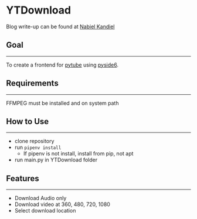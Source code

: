 # YTDownload
Blog write-up can be found at [Nabiel Kandiel](nabielkandiel.com)
## Goal
---
To create a frontend for [pytube](https://github.com/pytube/pytube) using [pyside6](https://pypi.org/project/PySide6/).

## Requirements
---
FFMPEG must be installed and on system path

## How to Use
---
* clone repository
* run ```pipenv install```
  * If pipenv is not install, install from pip, not apt
* run main.py in YTDownload folder

## Features
---
* Download Audio only
* Download video at 360, 480, 720, 1080
* Select download location
